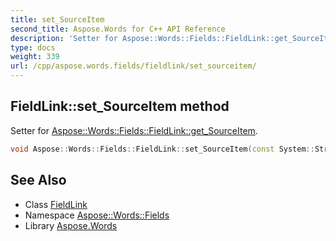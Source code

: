 ```yaml
---
title: set_SourceItem
second_title: Aspose.Words for C++ API Reference
description: 'Setter for Aspose::Words::Fields::FieldLink::get_SourceItem.'
type: docs
weight: 339
url: /cpp/aspose.words.fields/fieldlink/set_sourceitem/
---
```

## FieldLink::set_SourceItem method


Setter for [Aspose::Words::Fields::FieldLink::get_SourceItem](../get_sourceitem/).

```cpp
void Aspose::Words::Fields::FieldLink::set_SourceItem(const System::String &value)
```

## See Also

* Class [FieldLink](../)
* Namespace [Aspose::Words::Fields](../../)
* Library [Aspose.Words](../../../)
